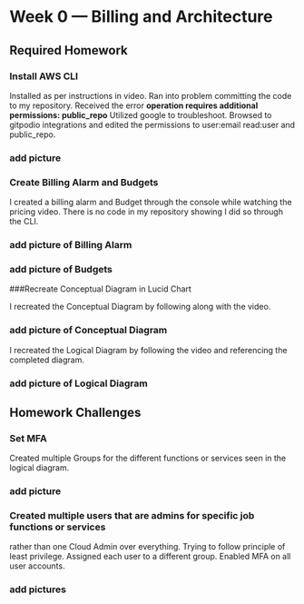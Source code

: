 # Week 0 — Billing and Architecture

## Required Homework

### Install AWS CLI

Installed as per instructions in video. Ran into problem committing the code to my repository. 
Received the error **operation requires additional permissions: public_repo**
Utilized google to troubleshoot. Browsed to gitpodio integrations and edited
the permissions to user:email read:user and public_repo.

### add picture

### Create Billing Alarm and Budgets

I created a billing alarm and Budget through the console while watching the pricing video. 
There is no code in my repository showing I did so through the CLI.

### add picture of Billing Alarm

### add picture of Budgets

###Recreate Conceptual Diagram in Lucid Chart

I recreated the Conceptual Diagram by following along with the video.

### add picture of Conceptual Diagram

I recreated the Logical Diagram by following the video and referencing the completed diagram.

### add picture of Logical Diagram



## Homework Challenges

### Set MFA

Created multiple Groups for the different functions or services seen in the logical diagram.

### add picture

### Created multiple users that are admins for specific job functions or services
rather than one Cloud Admin over everything. Trying to follow principle of least privilege.
Assigned each user to a different group.
Enabled MFA on all user accounts.

### add pictures

